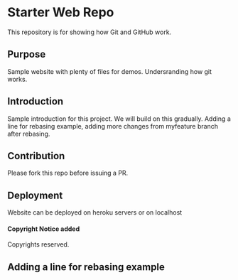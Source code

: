 # Starter Web Repo

This repository is for showing how Git and GitHub work.

## Purpose

Sample website with plenty of files for demos. Undersranding how git works.

## Introduction
Sample introduction for this project. We will build on this gradually. Adding a line for rebasing example, adding more changes from myfeature branch after rebasing.

## Contribution
Please fork this repo before issuing a PR.

## Deployment
Website can be deployed on heroku servers or on localhost

#### Copyright Notice added
Copyrights reserved.

## Adding a line for rebasing example

